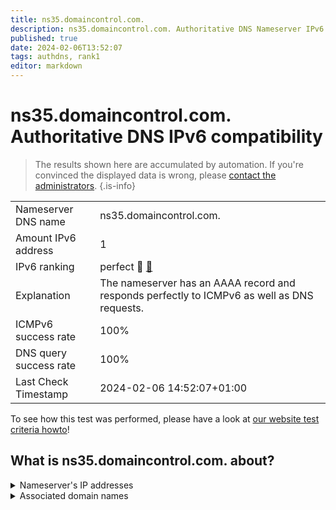 ```yaml
---
title: ns35.domaincontrol.com.
description: ns35.domaincontrol.com. Authoritative DNS Nameserver IPv6 compatibility
published: true
date: 2024-02-06T13:52:07
tags: authdns, rank1
editor: markdown
---
```


# ns35.domaincontrol.com. Authoritative DNS IPv6 compatibility

> The results shown here are accumulated by automation. If you're convinced the displayed data is wrong, please [contact the administrators](/howto/chat). 
{.is-info}




|   |   |
| - | - |
| Nameserver DNS name | ns35.domaincontrol.com.
| Amount IPv6 address | 1
| IPv6 ranking | perfect :1st_place_medal: [🔗](/howto/ranking) |
| Explanation | The nameserver has an AAAA record and responds perfectly to ICMPv6 as well as DNS requests. |
| ICMPv6 success rate | 100%|
| DNS query success rate | 100% |
| Last Check Timestamp | 2024-02-06 14:52:07+01:00 |

To see how this test was performed, please have a look at [our website test criteria howto](/howto/testcriteria/authdns)!


## What is ns35.domaincontrol.com. about?




<details>
<summary>Nameserver's IP addresses</summary>

2603:5:21b1::12

</details>



<details>
<summary>Associated domain names</summary>

www.pernixtx.com

</details>
